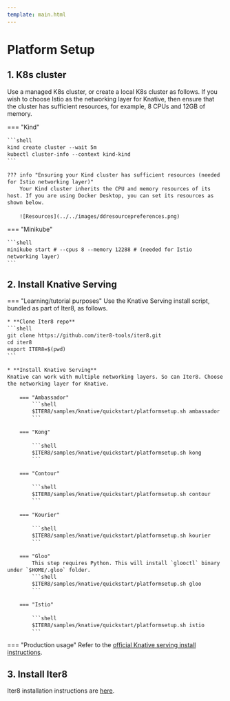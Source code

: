 ```yaml
---
template: main.html
---
```


# Platform Setup

## 1. K8s cluster
Use a managed K8s cluster, or create a local K8s cluster as follows. If you wish to choose Istio as the networking layer for Knative, then ensure that the cluster has sufficient resources, for example, 8 CPUs and 12GB of memory.

=== "Kind"

    ```shell
    kind create cluster --wait 5m
    kubectl cluster-info --context kind-kind
    ```

    ??? info "Ensuring your Kind cluster has sufficient resources (needed for Istio networking layer)"
        Your Kind cluster inherits the CPU and memory resources of its host. If you are using Docker Desktop, you can set its resources as shown below.

        ![Resources](../../images/ddresourcepreferences.png)

=== "Minikube"

    ```shell
    minikube start # --cpus 8 --memory 12288 # (needed for Istio networking layer)
    ```

## 2. Install Knative Serving
=== "Learning/tutorial purposes"
    Use the Knative Serving install script, bundled as part of Iter8, as follows.

    * **Clone Iter8 repo**
    ```shell
    git clone https://github.com/iter8-tools/iter8.git
    cd iter8
    export ITER8=$(pwd)
    ```

    * **Install Knative Serving**
    Knative can work with multiple networking layers. So can Iter8. Choose the networking layer for Knative.

        === "Ambassador"
            ```shell
            $ITER8/samples/knative/quickstart/platformsetup.sh ambassador
            ```

        === "Kong"

            ```shell
            $ITER8/samples/knative/quickstart/platformsetup.sh kong
            ```

        === "Contour"

            ```shell
            $ITER8/samples/knative/quickstart/platformsetup.sh contour
            ```

        === "Kourier"

            ```shell
            $ITER8/samples/knative/quickstart/platformsetup.sh kourier
            ```

        === "Gloo"
            This step requires Python. This will install `glooctl` binary under `$HOME/.gloo` folder.
            ```shell
            $ITER8/samples/knative/quickstart/platformsetup.sh gloo
            ```

        === "Istio"

            ```shell
            $ITER8/samples/knative/quickstart/platformsetup.sh istio
            ```

=== "Production usage"
    Refer to the [official Knative serving install instructions](https://knative.dev/docs/install/).

## 3. Install Iter8
Iter8 installation instructions are [here](../../getting-started/install.md).
